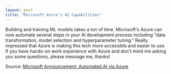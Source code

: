 ```yaml
---
layout: post
title: "Microsoft Azure's AI Capabilities"
---
```


Building and training ML models takes a ton of time. Microsoft's Azure can now automate several steps in your AI development process including "data transformation, model selection and hyperparameter tuning." Really impressed that Azure is making this tech more accessible and easier to use. If you have hands-on work experience with Azure and don't mind me asking you some questions, please message me, thanks!

Source: [Microsoft Announcement: Automated AI via Azure](https://blogs.microsoft.com/ai/automated-ai-development/)
